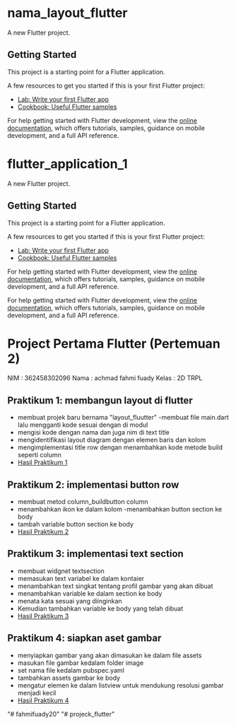 # nama_layout_flutter

A new Flutter project.

## Getting Started

This project is a starting point for a Flutter application.

A few resources to get you started if this is your first Flutter project:

- [Lab: Write your first Flutter app](https://docs.flutter.dev/get-started/codelab)
- [Cookbook: Useful Flutter samples](https://docs.flutter.dev/cookbook)

For help getting started with Flutter development, view the
[online documentation](https://docs.flutter.dev/), which offers tutorials,
samples, guidance on mobile development, and a full API reference.

# flutter_application_1

A new Flutter project.

## Getting Started

This project is a starting point for a Flutter application.

A few resources to get you started if this is your first Flutter project:

- [Lab: Write your first Flutter app](https://docs.flutter.dev/get-started/codelab)
- [Cookbook: Useful Flutter samples](https://docs.flutter.dev/cookbook)

For help getting started with Flutter development, view the
[online documentation](https://docs.flutter.dev/), which offers tutorials,
samples, guidance on mobile development, and a full API reference.



For help getting started with Flutter development, view the
[online documentation](https://docs.flutter.dev/), which offers tutorials,
samples, guidance on mobile development, and a full API reference.

# Project Pertama Flutter (Pertemuan 2)

NIM : 362458302096
Nama : achmad fahmi fuady
Kelas : 2D TRPL

## Praktikum 1: membangun layout di flutter
- membuat projek baru bernama "layout_fluutter"
-membuat file main.dart lalu mengganti kode sesuai dengan di modul 
- mengisi kode dengan nama dan juga nim di text title
- mengidentifikasi layout diagram dengan elemen baris dan kolom 
- mengimplementasi title row dengan menambahkan kode metode build seperti column
- [Hasil Praktikum 1](images/main_baru.png)


## Praktikum 2: implementasi button row
- membuat metod column_buildbutton column
- menambahkan ikon ke dalam kolom
-menambahkan button section ke body
- tambah variable button section ke body
- [Hasil Praktikum 2](images/column_baru.png)


## Praktikum 3: implementasi text section
- membuat widgnet textsection
- memasukan text variabel ke dalam kontaier
- menambahkan text singkat tentang profil gambar yang akan dibuat 
- menambahkan variable ke dalam section ke body
- menata kata sesuai yang diinginkan 
- Kemudian tambahkan variable ke body yang telah dibuat 
- [Hasil Praktikum 3](images/text_baru.png)

## Praktikum 4: siapkan aset gambar 
- menyiapkan gambar yang akan dimasukan ke dalam file assets
- masukan file gambar kedalam folder image 
- set nama file kedalam pubspec.yaml
- tambahkan assets gambar ke body
- mengatur elemen ke dalam listview untuk mendukung resolusi gambar menjadi kecil  
- [Hasil Praktikum 4](images/gambar_baru.png)

"# fahmifuady20" 
"# projeck_flutter" 
